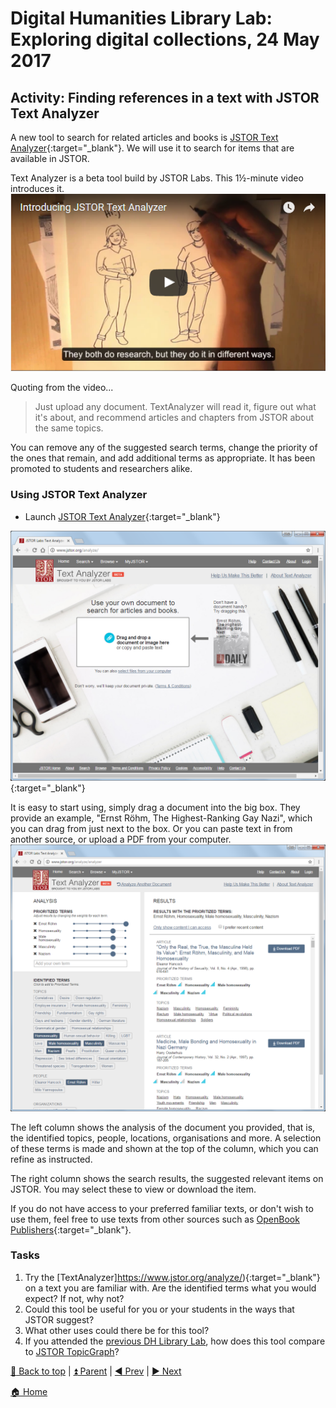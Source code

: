 
# Digital Humanities Library Lab: Exploring digital collections, 24 May 2017

## Activity: Finding references in a text with JSTOR Text Analyzer
A new tool to search for related articles and books is [JSTOR Text Analyzer](https://www.jstor.org/analyze/){:target="_blank"}. We will use it to search for items that are available in JSTOR.

Text Analyzer is a beta tool build by JSTOR Labs. This 1&frac12;-minute video introduces it.
[![Introducing JSTOR Text Analyzer](img/jta-video.png)](https://www.youtube.com/watch?v=JTO859YCxDI "Introducting JSTOR Text Analyzer")

Quoting from the video...
> Just upload any document. TextAnalyzer will read it, figure out what it's about, and recommend articles and chapters from JSTOR about the same topics. 

You can remove any of the suggested search terms, change the priority of the ones that remain, and add additional terms as appropriate. It has been promoted to students and researchers alike.

### Using JSTOR Text Analyzer

- Launch [JSTOR Text Analyzer](https://www.jstor.org/analyze/){:target="_blank"}

[![JSTOR Text Analyzer home page](img/jta-110.png)](https://www.jstor.org/analyze/){:target="_blank"}

It is easy to start using, simply drag a document into the big box. They provide an example, "Ernst R&ouml;hm, The Highest-Ranking Gay Nazi", which you can drag from just next to the box. Or you can paste text in from another source, or upload a PDF from your computer.
![Results page](img/jta-120.png)

The left column shows the analysis of the document you provided, that is, the identified topics, people, locations, organisations and more. A selection of these terms is made and shown at the top of the column, which you can refine as instructed.

The right column shows the search results, the suggested relevant items on JSTOR. You may select these to view or download the item.

If you do not have access to your preferred familiar texts, or don't wish to use them, feel free to use texts from other sources such as [OpenBook Publishers](http://www.openbookpublishers.com/){:target="_blank"}.

### Tasks
1. Try the [TextAnalyzer]https://www.jstor.org/analyze/){:target="_blank"} on a text you are familiar with. Are the identified terms what you would expect? If not, why not?
2. Could this tool be useful for you or your students in the ways that JSTOR suggest?
3. What other uses could there be for this tool?
4. If you attended the [previous DH Library Lab](../dhll201703/index.html), how does this tool compare to [JSTOR TopicGraph](../dhll201703/jstortg.html)?

[:arrow_up_small: Back to top](#activity-finding-references-in-a-text-with-jstor-text-analyzer) | [:arrow_double_up: Parent](index.html) | [:arrow_backward: Prev](ballads.html) | [:arrow_forward: Next](london.html)

[:house: Home](/)
